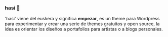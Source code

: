 ### hasi 🤙

'hasi' viene del euskera y significa **empezar**, es un theme para Wordpress para experimentar y crear una serie de themes gratuitos y open source, la idea es orientar los diseños a portafolios para artistas o a blogs personales.
